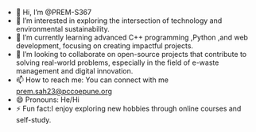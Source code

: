 - 👋 Hi, I’m @PREM-S367
- 👀 I’m interested in exploring the intersection of technology and environmental sustainability.
- 🌱 I’m currently learning advanced C++ programming ,Python ,and web development, focusing on creating impactful projects.
- 💞️ I’m looking to collaborate on open-source projects that contribute to solving real-world problems, especially in the field of e-waste 
      management and digital innovation.
- 📫 How to reach me: You can connect with me prem.sah23@pccoepune.org
- 😄 Pronouns: He/Hi
- ⚡ Fun fact:I enjoy exploring new hobbies through online courses and self-study.


<!---
PREM-S367/PREM-S367 is a ✨ special ✨ repository because its `README.md` (this file) appears on your GitHub profile.
You can click the Preview link to take a look at your changes.
--->

